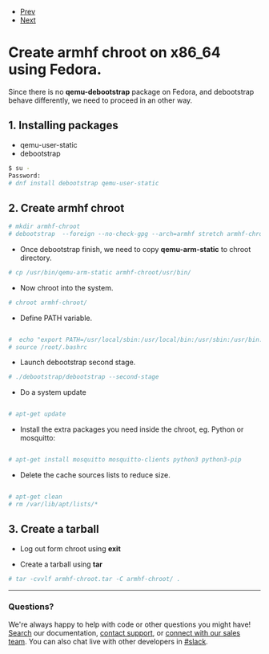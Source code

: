 <nav role="navigation">
                <ul class="pagination">
                        <li class="button"><a href="#0">Prev</a></li>
                        <li class="button"><a href="#0">Next</a></li>
                </ul>
</nav>

# Create armhf chroot on x86_64 using Fedora.

Since there is no **qemu-debootstrap** package on Fedora, and debootstrap behave differently,
we need to proceed in an other way.

## 1. Installing packages
- qemu-user-static
- debootstrap

```bash
$ su -
Password:
# dnf install debootstrap qemu-user-static
```

## 2. Create armhf chroot

```bash
# mkdir armhf-chroot
# debootstrap  --foreign --no-check-gpg --arch=armhf stretch armhf-chroot  http://ftp.debian.org/debian
```
- Once debootstrap finish, we need to copy  **qemu-arm-static** to chroot directory.

```bash
# cp /usr/bin/qemu-arm-static armhf-chroot/usr/bin/
```

- Now chroot into the system.

```bash
# chroot armhf-chroot/
```

- Define PATH variable.

```bash 

#  echo "export PATH=/usr/local/sbin:/usr/local/bin:/usr/sbin:/usr/bin:/sbin:/bin" >> /root/.bashrc
# source /root/.bashrc

```


- Launch debootstrap second stage.

```bash
# ./debootstrap/debootstrap --second-stage
```

- Do a system update

```bash

# apt-get update

````

- Install the extra packages you need inside the chroot, eg. Python or mosquitto:

```bash 

# apt-get install mosquitto mosquitto-clients python3 python3-pip

```

- Delete the cache sources lists to reduce size.

```bash 

# apt-get clean
# rm /var/lib/apt/lists/*

```

## 3. Create a tarball 

- Log out form chroot using **exit**

- Create a tarball using **tar** 

```bash
# tar -cvvlf armhf-chroot.tar -C armhf-chroot/ .
```



---


### Questions?
We're always happy to help with code or other questions you might have! [Search](https://docs.ionoid.io/#/) our documentation, [contact support](support@ionoid.io), or [connect with our sales team](support@opendevices.io). You can also chat live with other developers in  [#slack](https://ionoidcommunity.slack.com/messages).
